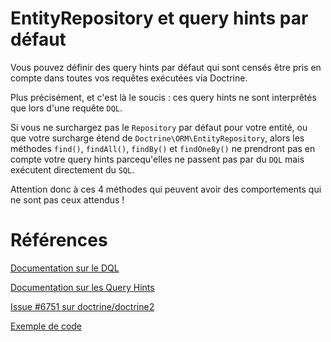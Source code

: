 # EntityRepository et query hints par défaut

Vous pouvez définir des query hints par défaut qui sont censés être pris en compte dans toutes vos requêtes exécutées via Doctrine.

Plus précisément, et c'est là le soucis : ces query hints ne sont interprêtés que lors d'une requête `DQL`.

Si vous ne surchargez pas le `Repository` par défaut pour votre entité, ou que votre surcharge étend de `Doctrine\ORM\EntityRepository`, alors les méthodes `find()`, `findAll()`, `findBy()` et `findOneBy()` ne prendront pas en compte votre query hints parcequ'elles ne passent pas par du `DQL` mais exécutent directement du `SQL`.

Attention donc à ces 4 méthodes qui peuvent avoir des comportements qui ne sont pas ceux attendus !

# Références

[Documentation sur le DQL](https://www.doctrine-project.org/projects/doctrine-orm/en/2.8/reference/dql-doctrine-query-language.html)

[Documentation sur les Query Hints](https://www.doctrine-project.org/projects/doctrine-orm/en/2.8/reference/dql-doctrine-query-language.html#query-hints)

[Issue #6751 sur doctrine/doctrine2](https://github.com/doctrine/doctrine2/issues/6751)

[Exemple de code](https://github.com/steevanb/doctrine-repository-hint-bug)
